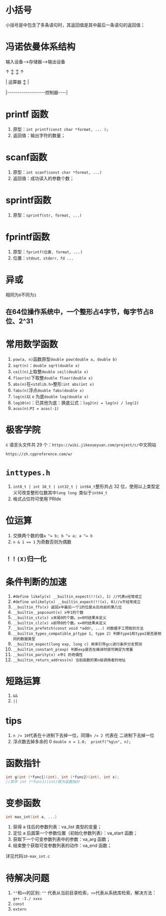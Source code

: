 # 小括号

小括号是中包含了多条语句时，其返回值是其中最后一条语句的返回值；

# 冯诺依曼体系结构

输入设备-->存储器-->输出设备

↑						↕	   ↕				↑

|				运算器	 ↕				|

|-------------------控制器----|

# printf 函数

1. 原型：`int printf(const char *format, ... );`
2. 返回值：输出字符的数量；

# scanf函数

1. 原型：`int scanf(const char *format, ...)`
2. 返回值：成功读入的参数个数；

# sprintf函数

1. 原型：`sprintf(str, format, ...)`

# fprintf函数

1. 原型：`fprintf(位置, format, ...)`
2. 位置：`stdout、stderr、fd ...`

# 异或

相同为`0`不同为`1`

## 在64位操作系统中，一个整形占4字节，每字节占8位、2^31

# 常用数学函数

1. `pow(a, n)`函数原型`double pow(double a, double b)`
2. `sqrt(n)`：`double sqrt(double x)`
3. `ceil(n)`上取整`double ceil(double x)`
4. `floor(n)`下取整`double floor(double x)`
5. `abs(n)`在`<stdlib.h>`整形:`int abs(int x)`
6. `fabs(n)`浮点`double fabs(double x)`
7. `log(n)`以 `e` 为底`double log(double x)`
8. `log10(n)`：已其他为底：换底公式：`log2(n) = log(n) / log(2)`
9. `acos(n)`:`PI = acos(-1)`

# 极客学院

c 语言头文件共 29 个：`https://wiki.jikexueyuan.com/project/c/`中文网站

`https://zh.cppreference.com/w/`

# `inttypes.h`

1. `int8_t | int 16_t | int32_t | int64_t`整形共占 32 位，使用以上类型定义可改变整形位数其中`long long `类似于`int64_t`
2. 格式占位符可使用`PRIdx 

# 位运算

1. 交换两个数的值`a ^= b; b ^= a; a ^= b`
2. `n & 1 == 1` 为奇数否则为偶数

## `！！(X)`归一化

# 条件判断的加速

1. `#define likely(x) __builtin_expect(!!(x), 1) //代表x经常成立`
2. `#define unlikely(x) __builtin_expect(!!(x), 0)//x不经常成立`
3. `__builtin_ffs(x) 返回x中最后一个1的位是从后向前的第几位`
4. `__builtin__popcount(x) x中1的个数`
5. `__builtin_ctz(x) x末尾0的个数。x=0时结果未定义`
6. `__builtin_clz(x) x前导0的个数。x=0时结果未定义`
7. `__builtin_prefetch(const void *addr, ...) 对数据手工预取的方法`
8. `__builtin_types_compatible_p(type 1, type 2) 判断type1和type2是否是相同的数据类型`
9. `__builtin_expect(long exp, long c) 用来引导gcc进行条件分支预测`
10. `__builtin_constant_p(exp) 判断exp是否在编译时就可确定为常量`
11. `__builtin_parity(x) x中1 的奇偶性`
12. `__builtin_return_address(n) 当前函数的第n级调用者的地址`

# 短路运算

1. `&&`
2. `||`

# tips

1. `n /= 10`代表在十进制下去掉一位，同理`n /= 2 `代表在 二进制下去掉一位
2. 浮点数去掉多余的 0 `double n = 1.0;  printf("%g\n", n); `

# 函数指针

```c
int g(int (*func1)(int), int (*func2)(int), int x);
//其中 int (*func1)(int)既为函数指针
```

# 变参函数

```c
int max_int(int a, ...)
```

1. 获得 a 往后的参数列表：va_list 类型的变量；
2. 定位 a 后面第一个参数位置（初始化参数列表）：va_start 函数；
3. 获取下一个可变参数列表中的参数：va_arg 函数；
4. 结束整个获取可变参数列表的动作：va_end 函数；

详见代码`10-max_int.c`

# 待解决问题

1. `""`和`<>`的区别: `""` 代表从当前目录检索，`<>`代表从系统库检索，解决方法：`g++ -I./ xxxx`
2. `const`
3. `extern`


